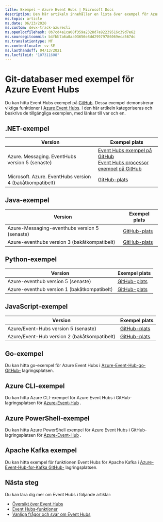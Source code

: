```yaml
---
title: Exempel – Azure Event Hubs | Microsoft Docs
description: Den här artikeln innehåller en lista över exempel för Azure Event Hubs som finns på GitHub.
ms.topic: article
ms.date: 06/23/2020
ms.custom: devx-track-azurecli
ms.openlocfilehash: 0b7cd4a1ca08f359a2328d7a92239516c39d7e62
ms.sourcegitcommit: b4fbb7a6a0aa93656e8dd29979786069eca567dc
ms.translationtype: MT
ms.contentlocale: sv-SE
ms.lasthandoff: 04/13/2021
ms.locfileid: "107311608"
---
```

# <a name="git-repositories-with-samples-for-azure-event-hubs"></a>Git-databaser med exempel för Azure Event Hubs 
Du kan hitta Event Hubs exempel på [GitHub](https://github.com/Azure/azure-event-hubs/tree/master/samples). Dessa exempel demonstrerar viktiga funktioner i [Azure Event Hubs](./index.yml). I den här artikeln kategoriseras och beskrivs de tillgängliga exemplen, med länkar till var och en.

## <a name="net-samples"></a>.NET-exempel

| Version | Exempel plats |
| ------- | ---------------- | 
| Azure. Messaging. EventHubs version 5 (senaste) | [Event Hubs exempel på GitHub](https://github.com/Azure/azure-sdk-for-net/tree/master/sdk/eventhub/Azure.Messaging.EventHubs/samples)<br/>[Event Hubs processor exempel på GitHub](https://github.com/Azure/azure-sdk-for-net/tree/master/sdk/eventhub/Azure.Messaging.EventHubs.Processor/samples) | 
| Microsoft. Azure. EventHubs version 4 (bakåtkompatibelt) | [GitHub-plats](https://github.com/Azure/azure-event-hubs/tree/master/samples/DotNet/) |

## <a name="java-samples"></a>Java-exempel

| Version | Exempel plats |
| ------- | ---------------- | 
| Azure-Messaging-eventhubs version 5 (senaste) | [GitHub-plats](https://github.com/Azure/azure-sdk-for-java/tree/master/sdk/eventhubs/azure-messaging-eventhubs/src/samples/java/com/azure/messaging/eventhubs) | 
| Azure-eventhubs version 3 (bakåtkompatibelt) | [GitHub-plats](https://github.com/Azure/azure-event-hubs/tree/master/samples/Java/) |

## <a name="python-samples"></a>Python-exempel

| Version | Exempel plats |
| ------- | ---------------- | 
| Azure-eventhub version 5 (senaste) | [GitHub-plats](https://github.com/Azure/azure-sdk-for-python/tree/master/sdk/eventhub/azure-eventhub/samples) | 
| Azure-eventhub version 1 (bakåtkompatibelt) | [GitHub-plats](https://github.com/Azure/azure-sdk-for-python/tree/release/eventhub-v1/sdk/eventhub/azure-eventhubs/examples) |

## <a name="javascript-samples"></a>JavaScript-exempel

| Version | Exempel plats |
| ------- | ---------------- | 
| Azure/Event-Hubs version 5 (senaste) | [GitHub-plats](https://github.com/Azure/azure-sdk-for-js/tree/master/sdk/eventhub/event-hubs/samples) | 
| Azure/Event-Hub version 2 (bakåtkompatibelt) | [GitHub-plats](https://github.com/Azure/azure-sdk-for-js/tree/%40azure/event-hubs_2.1.0/sdk/eventhub/event-hubs/samples) |


## <a name="go-samples"></a>Go-exempel
Du kan hitta go-exempel för Azure Event Hubs i [Azure-Event-Hub-go-GitHub-](https://github.com/Azure/azure-event-hubs-go/tree/master/_examples) lagringsplatsen.

## <a name="azure-cli-samples"></a>Azure CLI-exempel
Du kan hitta Azure CLI-exempel för Azure Event Hubs i GitHub-lagringsplatsen för [Azure-Event-Hub](https://github.com/Azure/azure-event-hubs/tree/master/samples/Management/CLI) .

## <a name="azure-powershell-samples"></a>Azure PowerShell-exempel
Du kan hitta Azure PowerShell exempel för Azure Event Hubs i GitHub-lagringsplatsen för [Azure-Event-Hub](https://github.com/Azure/azure-event-hubs/tree/master/samples/Management/PowerShell) .
 
## <a name="apache-kafka-samples"></a>Apache Kafka exempel
Du kan hitta exempel för funktionen Event Hubs för Apache Kafka i [Azure-Event-Hub-for-Kafka GitHub-](https://github.com/Azure/azure-event-hubs-for-kafka) lagringsplatsen.

## <a name="next-steps"></a>Nästa steg
Du kan lära dig mer om Event Hubs i följande artiklar:

- [Översikt över Event Hubs](./event-hubs-about.md)
- [Event Hubs-funktioner](event-hubs-features.md)
- [Vanliga frågor och svar om Event Hubs](event-hubs-faq.yml)

